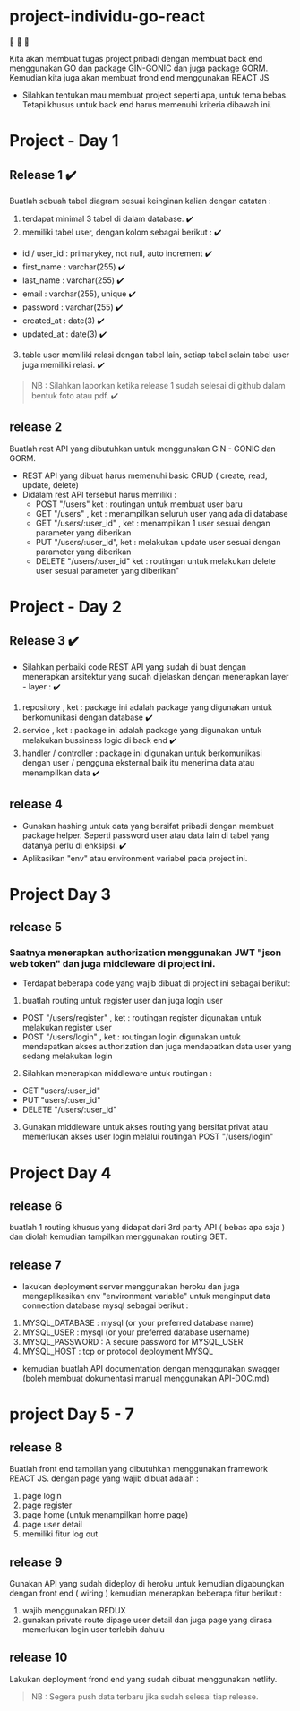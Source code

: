 # project-individu-go-react

:tada: :tada: :tada:

Kita akan membuat tugas project pribadi dengan membuat back end menggunakan GO dan package GIN-GONIC dan juga package GORM. Kemudian kita juga akan membuat frond end menggunakan REACT JS

- Silahkan tentukan mau membuat project seperti apa, untuk tema bebas. Tetapi khusus untuk back end harus memenuhi kriteria dibawah ini.

# Project - Day 1
## Release 1 ✔️
Buatlah sebuah tabel diagram sesuai keinginan kalian dengan catatan :
1. terdapat minimal 3 tabel di dalam database. ✔️
2. memiliki tabel user, dengan kolom sebagai berikut : ✔️
  * id / user_id : primarykey, not null, auto increment ✔️
  * first_name  : varchar(255) ✔️
  * last_name  : varchar(255) ✔️
  * email  : varchar(255), unique ✔️
  * password  : varchar(255) ✔️
  * created_at : date(3) ✔️
  * updated_at : date(3) ✔️

3. table user memiliki relasi dengan tabel lain, setiap tabel selain tabel user juga memiliki relasi. ✔️

> NB : Silahkan laporkan ketika release 1 sudah selesai di github dalam bentuk foto atau pdf. ✔️

## release 2
Buatlah rest API yang dibutuhkan untuk menggunakan GIN - GONIC dan GORM.
- REST API yang dibuat harus memenuhi basic CRUD ( create, read, update, delete)
- Didalam rest API tersebut harus memiliki :
   * POST "/users" ket : routingan untuk membuat user baru
   * GET "/users" , ket : menampilkan seluruh user yang ada di database
   * GET "/users/:user_id" , ket : menampilkan 1 user sesuai dengan parameter yang diberikan
   * PUT "/users/:user_id", ket : melakukan update user sesuai dengan parameter yang diberikan
   * DELETE "/users/:user_id" ket : routingan untuk melakukan delete user sesuai parameter yang diberikan"

# Project - Day 2
## Release 3 ✔️

- Silahkan perbaiki code REST API yang sudah di buat dengan menerapkan arsitektur yang sudah dijelaskan dengan menerapkan layer - layer : ✔️
1. repository , ket : package ini adalah package yang digunakan untuk berkomunikasi dengan database ✔️
2. service , ket : package ini adalah package yang digunakan untuk melakukan bussiness logic di back end ✔️
3. handler / controller : package ini digunakan untuk berkomunikasi dengan user / pengguna eksternal baik itu menerima data atau menampilkan data ✔️


## release 4
- Gunakan hashing untuk data yang bersifat pribadi dengan membuat package helper. Seperti password user atau data lain di tabel yang datanya perlu di enksipsi. ✔️
- Aplikasikan "env" atau environment variabel pada project ini.


# Project Day 3
## release 5
### Saatnya menerapkan authorization menggunakan JWT "json web token" dan juga middleware di project ini. 

- Terdapat beberapa code yang wajib dibuat di project ini sebagai berikut: 
1. buatlah routing untuk register user dan juga login user
  * POST "/users/register" , ket : routingan register digunakan untuk melakukan register user
  * POST "/users/login" , ket : routingan login digunakan untuk mendapatkan akses authorization dan juga mendapatkan data user yang sedang melakukan login 

2. Silahkan menerapkan middleware untuk routingan :
  * GET "users/:user_id"
  * PUT "users/:user_id"
  * DELETE "/users/:user_id"

3. Gunakan middleware untuk akses routing yang bersifat privat atau memerlukan akses user login melalui routingan POST "/users/login"

# Project Day 4
## release 6
buatlah 1 routing khusus yang didapat dari 3rd party API ( bebas apa saja ) dan diolah kemudian tampilkan menggunakan routing GET.

## release 7
- lakukan deployment server menggunakan heroku dan juga mengaplikasikan env "environment variable" untuk menginput data connection database mysql sebagai berikut :
1. MYSQL_DATABASE :	mysql (or your preferred database name)
2. MYSQL_USER	:	mysql (or your preferred database username)
3. MYSQL_PASSWORD :	A secure password for MYSQL_USER
4. MYSQL_HOST	:	tcp or protocol deployment MYSQL

- kemudian buatlah API documentation dengan menggunakan swagger (boleh membuat dokumentasi manual menggunakan API-DOC.md)

# project Day 5 - 7
## release 8
Buatlah front end tampilan yang dibutuhkan menggunakan framework REACT JS. dengan page yang wajib dibuat adalah :
1. page login 
2. page register
3. page home (untuk menampilkan home page)
4. page user detail
5. memiliki fitur log out

## release 9
Gunakan API yang sudah dideploy di heroku untuk kemudian digabungkan dengan front end ( wiring ) kemudian menerapkan beberapa fitur berikut :
1. wajib menggunakan REDUX
2. gunakan private route dipage user detail dan juga page yang dirasa memerlukan login user terlebih dahulu

## release 10
Lakukan deployment frond end yang sudah dibuat menggunakan netlify.

> NB : Segera push data terbaru jika sudah selesai tiap release.
